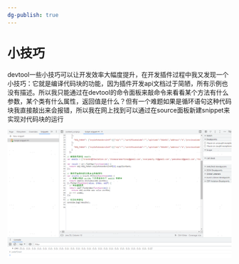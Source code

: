 ```yaml
---
dg-publish: true
---
```

# 小技巧
devtool一些小技巧可以让开发效率大幅度提升，在开发插件过程中我又发现一个小技巧：它就是编译代码块的功能，因为插件开发api文档过于简陋，所有示例也没有描述。所以我只能通过在devtool的命令面板来敲命令来看看某个方法有什么参数，某个类有什么属性，返回值是什么？但有一个难题如果是循环语句这种代码块我直接敲出来会报错，所以我在网上找到可以通过在source面板新建snippet来实现对代码块的运行

![](assets/snippet.jpg)